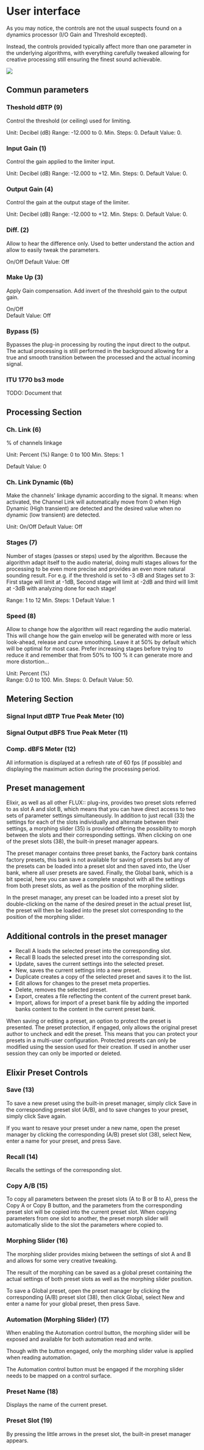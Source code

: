 # User interface

As you may notice, the controls are not the usual suspects found on a dynamics processor (I/O Gain and Threshold excepted).

Instead, the controls provided typically affect more than one parameter in the underlying algorithms, with everything carefully tweaked allowing for creative processing still ensuring the finest sound achievable.

![](include/Elixir_01.png)

## Commun parameters

### Theshold dBTP (9)
Control the threshold (or ceiling) used for limiting.

Unit: Decibel (dB)
Range: -12.000 to 0.
Min. Steps: 0.
Default Value: 0.

### Input Gain (1)
Control the gain applied to the limiter input.

Unit: Decibel (dB)
Range: -12.000 to +12.
Min. Steps: 0.
Default Value: 0.

### Output Gain (4)
Control the gain at the output stage of the limiter.

Unit: Decibel (dB)
Range: -12.000 to +12.
Min. Steps: 0.
Default Value: 0.  


###  Diff. (2)
Allow to hear the difference only. Used to better understand the action and allow to easily tweak the parameters.

On/Off
Default Value: Off

### Make Up (3)
Apply Gain compensation. Add invert of the threshold gain to the output gain.

On/Off  
Default Value: Off

### Bypass (5)
Bypasses the plug-in processing by routing the input direct to the output. 
The actual processing is still performed in the background allowing for a true and smooth transition between the processed and the actual incoming signal.

### ITU 1770 bs3 mode

TODO: Document that

## Processing Section

### Ch. Link (6)

% of channels linkage

Unit: Percent (%)
Range: 0 to 100
Min. Steps: 1

Default Value: 0

### Ch. Link Dynamic (6b)
Make the channels' linkage dynamic according to the signal.
It means: when activated, the Channel Link will automatically move from 0 when High Dynamic (High transient) are detected and the desired value when no dynamic (low transient) are detected.

Unit: On/Off
Default Value: Off

### Stages (7)
Number of stages (passes or steps) used by the algorithm. Because the algorithm adapt itself to the audio material, doing multi stages allows for the processing to be even more precise and provides an even more natural sounding result.
For e.g. if the threshold is set to -3 dB and Stages set to 3: First stage will limit at -1dB, Second stage will limit at -2dB and third will limit at -3dB with analyzing done for each stage!

Range: 1 to 12
Min. Steps: 1
Default Value: 1

### Speed (8)
Allow to change how the algorithm will react regarding the audio material. 
This will change how the gain envelop will be generated with more or less look-ahead, release and curve smoothing.
Leave it at 50% by default which will be optimal for most case. 
Prefer increasing stages before trying to reduce it and remember that from 50% to 100 % it can generate more and more distortion...

Unit: Percent (%)  
Range: 0.0 to 100.
Min. Steps: 0.
Default Value: 50.

## Metering Section

### Signal Input dBTP True Peak Meter (10)

### Signal Output dBFS True Peak Meter (11)

### Comp. dBFS Meter (12)
All information is displayed at a refresh rate of 60 fps (if possible) and displaying the maximum action during the processing period.

##  Preset management
Elixir, as well as all other FLUX:: plug-ins, provides two preset slots referred to as slot A and slot B, which means that you can have direct access to two sets of parameter settings simultaneously.
In addition to just recall (33) the settings for each of the slots individually and alternate between their settings, a morphing slider (35) is provided offering the possibility to morph between the slots and their corresponding settings.
When clicking on one of the preset slots (38), the built-in preset manager appears.

The preset manager contains three preset banks, the Factory bank contains factory presets, this bank is not available for saving of presets but any of the presets can be loaded into a preset slot and then saved into, the User bank, where all user presets are saved. 
Finally, the Global bank, which is a bit special, here you can save a complete snapshot with all the settings from both preset slots, as well as the position of the morphing slider.

In the preset manager, any preset can be loaded into a preset slot by double-clicking on the name of the desired preset in the actual preset list, the preset will then be loaded into the preset slot corresponding to the position of the morphing slider.

## Additional controls in the preset manager
- Recall A loads the selected preset into the corresponding slot.
- Recall B loads the selected preset into the corresponding slot.
- Update, saves the current settings into the selected preset.
- New, saves the current settings into a new preset.
- Duplicate creates a copy of the selected preset and saves it to the list.
- Edit allows for changes to the preset meta properties.
- Delete, removes the selected preset.
- Export, creates a file reflecting the content of the current preset bank.
- Import, allows for import of a preset bank file by adding the imported banks content to the content in the current
preset bank.


When saving or editing a preset, an option to protect the preset is presented. 
The preset protection, if engaged, only allows the original preset author to uncheck and edit the preset. 
This means that you can protect your presets in a multi-user configuration.
Protected presets can only be modified using the session used for their creation.
If used in another user session they can only be imported or deleted.

## Elixir Preset Controls
### Save (13)
To save a new preset using the built-in preset manager, simply click Save in the corresponding preset slot (A/B), and to save changes to your preset, simply click Save again.

If you want to resave your preset under a new name, open the preset manager by clicking the corresponding (A/B) preset slot (38), select New, enter a name for your preset, and press Save.

### Recall (14)
Recalls the settings of the corresponding slot.

### Copy A/B (15)
To copy all parameters between the preset slots (A to B or B to A), press the Copy A or Copy B button, and the parameters from the corresponding preset slot will be copied into the current preset slot.
When copying parameters from one slot to another, the preset morph slider will automatically slide to the slot the parameters where copied to.

### Morphing Slider (16)
The morphing slider provides mixing between the settings of slot A and B and allows for some very creative tweaking.

The result of the morphing can be saved as a global preset containing the actual settings of both preset slots as well as the morphing slider position.

To save a Global preset, open the preset manager by clicking the corresponding (A/B) preset slot (38), then click
Global, select New and enter a name for your global preset, then press Save.

### Automation (Morphing Slider) (17)
When enabling the Automation control button, the morphing slider will be exposed and available for both automation read and write.

Though with the button engaged, only the morphing slider value is applied when reading automation.

The Automation control button must be engaged if the morphing slider needs to be mapped on a control surface.

### Preset Name (18)
Displays the name of the current preset.

### Preset Slot (19)
By pressing the little arrows in the preset slot, the built-in preset manager appears.
